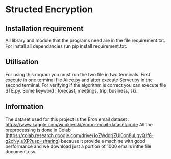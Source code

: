 # Structed Encryption

## Installation requirement
All library and module that the programs need are in the file requirement.txt. For install all dependancies run pip install requirement.txt.

## Utilisation
For using this rogram you must run the two file in two terminals. First execute in one terminal file Alice.py and after execute Server.py in the second terminal.
For verifying if the algorithm is correct you can execute file STE.py.
Some keyword : forecast, meetings, trip, business, ski.
## Information
The dataset used for this project is the Eron email dataset : https://www.kaggle.com/wcukierski/enron-email-dataset/code
All the preprocessing is done in Colab (https://colab.research.google.com/drive/1oZWddrjZUl0on8uLgvQ1f8-g2cNy_uXP?usp=sharing) because it provide a machine with good performance and we download just a portion of 1000 emails inthe file document.csv.